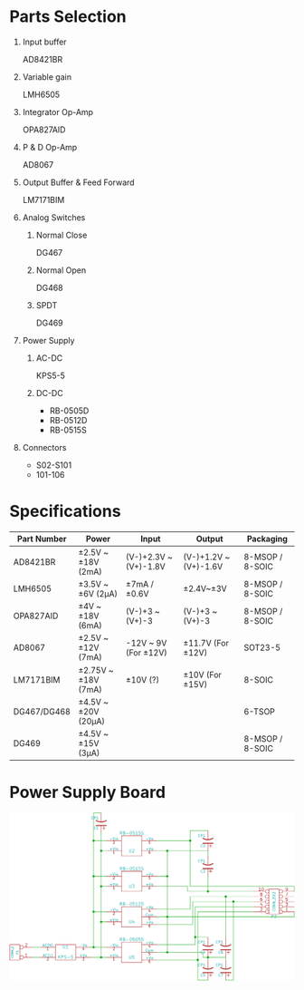 # Parts Selection
1. Input buffer

    AD8421BR

2. Variable gain

    LMH6505

3. Integrator Op-Amp

    OPA827AID

4. P & D Op-Amp

    AD8067

5. Output Buffer & Feed Forward

    LM7171BIM

6. Analog Switches

    1. Normal Close

        DG467

    2. Normal Open

        DG468

    3. SPDT

        DG469

7. Power Supply

    1. AC-DC

        KPS5-5

    2. DC-DC

        * RB-0505D
        * RB-0512D
        * RB-0515S

8. Connectors

    * S02-S101
    * 101-106

# Specifications

Part Number|Power|Input|Output|Packaging
-----------|-----|-----|------|---------
AD8421BR|±2.5V ~ ±18V (2mA)|(V-)+2.3V ~ (V+)-1.8V|(V-)+1.2V ~ (V+)-1.6V|8-MSOP / 8-SOIC
LMH6505|±3.5V ~ ±6V (2μA)|±7mA / ±0.6V|±2.4V~±3V|8-MSOP / 8-SOIC
OPA827AID|±4V ~ ±18V (6mA)|(V-)+3 ~ (V+)-3|(V-)+3 ~ (V+)-3|8-MSOP / 8-SOIC
AD8067|±2.5V ~ ±12V (7mA)|-12V ~ 9V (For ±12V) | ±11.7V (For ±12V)|SOT23-5
LM7171BIM|±2.75V ~ ±18V (7mA)|±10V (?)|±10V (For ±15V)|8-SOIC
DG467/DG468|±4.5V ~ ±20V (20μA)|||6-TSOP
DG469|±4.5V ~ ±15V (3μA)|||8-MSOP / 8-SOIC

# Power Supply Board
![[Power Supply Board Schematic](power/power.png)](power/power.png)
